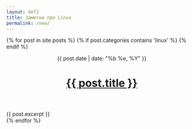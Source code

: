 ```yaml
---
layout: def2
title: Заметки про Linux
permalink: /new/
---
```


{% for post in site.posts %}
	{% if post.categories contains 'linux' %}
	{% endif %}
<header>
	<time class="datetime">{{ post.date | date: "%b %e, %Y" }}</time>
    <h1><a href="{{ post.url }}">{{ post.title }}</a></h1>
</header>

<article>{{ post.excerpt }}</article> 
{% endfor %}
